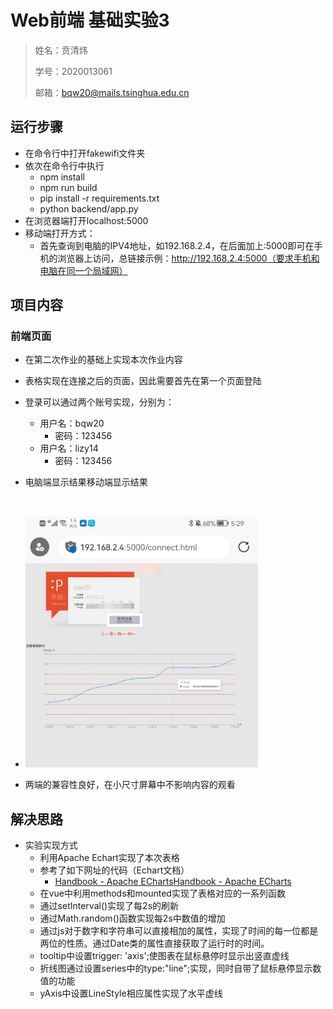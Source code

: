 # Web前端 基础实验3

> 姓名：贲清炜
> 
> 学号：2020013061
> 
> 邮箱：bqw20@mails.tsinghua.edu.cn

## 运行步骤

* 在命令行中打开fakewifi文件夹
* 依次在命令行中执行
  * npm install
  * npm run build
  * pip install -r requirements.txt
  * python backend/app.py
* 在浏览器端打开localhost:5000
* 移动端打开方式：
  * 首先查询到电脑的IPV4地址，如192.168.2.4，在后面加上:5000即可在手机的浏览器上访问，总链接示例：http://192.168.2.4:5000（要求手机和电脑在同一个局域网）

## 项目内容

### 前端页面

* 在第二次作业的基础上实现本次作业内容

* 表格实现在连接之后的页面，因此需要首先在第一个页面登陆

* 登录可以通过两个账号实现，分别为：
  
  * 用户名：bqw20
    * 密码：123456
  * 用户名：lizy14
    * 密码：123456

* 电脑端显示结果移动端显示结果

    <img title="" src="file:///C:/Users/27161/Desktop/22summer/WebForMooc/HW1/fakewifi/report_img/2022-07-22-17-52-00-image.png" alt="" width="585">

* <img title="" src="report_img/416d8a1cad6800dc13a9565ad9bb4a6.jpg" alt="" width="372">

* 两端的兼容性良好，在小尺寸屏幕中不影响内容的观看

## 解决思路

* 实验实现方式
  * 利用Apache Echart实现了本次表格
  * 参考了如下网址的代码（Echart文档）
    * [Handbook - Apache ECharts](https://echarts.apache.org/handbook/en/how-to/data/dynamic-data)[Handbook - Apache ECharts](https://echarts.apache.org/handbook/en/how-to/data/dynamic-data)
  * 在vue中利用methods和mounted实现了表格对应的一系列函数
  * 通过setInterval()实现了每2s的刷新
  * 通过Math.random()函数实现每2s中数值的增加
  * 通过js对于数字和字符串可以直接相加的属性，实现了时间的每一位都是两位的性质。通过Date类的属性直接获取了运行时的时间。
  * tooltip中设置trigger: 'axis';使图表在鼠标悬停时显示出竖直虚线
  * 折线图通过设置series中的type:"line";实现，同时自带了鼠标悬停显示数值的功能
  * yAxis中设置LineStyle相应属性实现了水平虚线